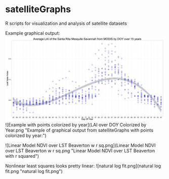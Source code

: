 # satelliteGraphs
R scripts for visualization and analysis of satellite datasets

Example graphical output:
![Graph example](Average.LAI.of.the.Santa.Rita.Mesquite.Savannah.from.MODIS.by.DOY.over.15.years.4th.degree.poly.png "Example of graphical output from satelliteGraphs:")
![Example with points colorized by year](LAI over DOY Colorized by Year.png "Example of graphical output from satelliteGraphs with points colorized by year:")

![Linear Model NDVI over LST Beaverton w r sq.png](Linear Model NDVI over LST Beaverton w r sq.png "Linear Model NDVI over LST Beaverton with r squared")

Nonlinear least squares looks pretty linear:
![natural log fit.png](natural log fit.png "natural log fit.png")
